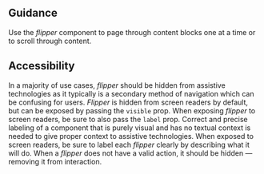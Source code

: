 ## Guidance
Use the *flipper* component to page through content blocks one at a time or to scroll through content. 

## Accessibility
In a majority of use cases, *flipper* should be hidden from assistive technologies as it typically is a secondary method of navigation which can be confusing for users. *Flipper* is hidden from screen readers by default, but can be exposed by passing the `visible` prop. When exposing *flipper* to screen readers, be sure to also pass the `label` prop. Correct and precise labeling of a component that is purely visual and has no textual context is needed to give proper context to assistive technologies. When exposed to screen readers, be sure to label each *flipper* clearly by describing what it will do. When a *flipper* does not have a valid action, it should be hidden &mdash; removing it from interaction.